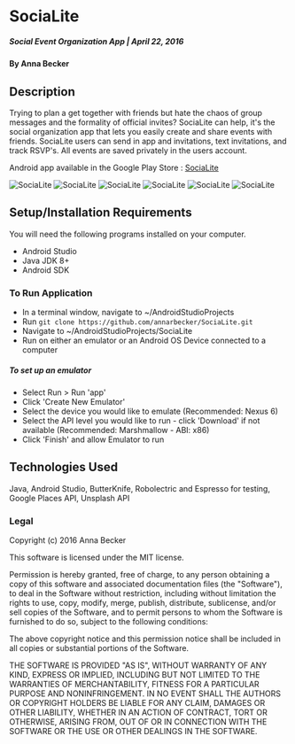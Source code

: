 # SociaLite

##### Social Event Organization App | April 22, 2016

#### By Anna Becker

## Description

Trying to plan a get together with friends but hate the chaos of group messages and the formality of official invites? SociaLite can help, it's the social organization app that lets you easily create and share events with friends. SociaLite users can send in app and invitations, text invitations, and track RSVP's. All events are saved privately in the users account.

Android app available in the Google Play Store :  [SociaLite](https://play.google.com/store/apps/details?id=com.epicodus.socialite)

![SociaLite](https://lh3.googleusercontent.com/k3oeIhuvlHTmOOAkUl2LOziAswkydFLrDL5NFuR6W4JmV95LONE4GFQLT7GkOKfhhA=h400-rw)
![SociaLite](https://lh3.googleusercontent.com/tpdK2GvRIqRfZeCiKZ2adBBWfLa1r04Ct-Zxh3n-yIJulVWOJGkGnV2_BP8b3f07FHo=h400-rw )
![SociaLite](https://lh3.googleusercontent.com/iHV80q7TpQ5W6FQ9IeyiOdjRsAxaD5jT-rI1XPuTUvEPmgEpNgzzVtD3eARKRaaSLQ=h400-rw)
![SociaLite](https://lh3.googleusercontent.com/rybWc9p1O0lnGTs3aM393JWCrY4pkN8ydHa24ZWpDHwZZ0bqNtlMPzctCNoXVMW0Gw=h400-rw)
![SociaLite](https://lh3.googleusercontent.com/EsrfGwhQVjVE62B5KWfePv7i5abfMnHAbLpJqqHnV1l2Uume35uCGbFq1tSfHpidzHI=h400-rw)
![SociaLite](https://lh3.googleusercontent.com/cDqWpKAtdSFsDr85TeIFU92DRZfXLbFhwm3pZnzxvaZbH6Ho0jCEAjhUxqh-MltC-ng=h400-rw)

## Setup/Installation Requirements
You will need the following programs installed on your computer.
* Android Studio
* Java JDK 8+
* Android SDK

### To Run Application
* In a terminal window, navigate to ~/AndroidStudioProjects
* Run `git clone https://github.com/annarbecker/SociaLite.git`
* Navigate to ~/AndroidStudioProjects/SociaLite
* Run on either an emulator or an Android OS Device connected to a computer

##### To set up an emulator
* Select Run > Run 'app'
* Click 'Create New Emulator'
* Select the device you would like to emulate (Recommended: Nexus 6)
* Select the API level you would like to run - click 'Download' if not available (Recommended: Marshmallow - ABI: x86)
* Click 'Finish' and allow Emulator to run

## Technologies Used

Java, Android Studio, ButterKnife, Robolectric and Espresso for testing, Google Places API, Unsplash API

### Legal

Copyright (c) 2016 Anna Becker

This software is licensed under the MIT license.

Permission is hereby granted, free of charge, to any person obtaining a copy
of this software and associated documentation files (the "Software"), to deal
in the Software without restriction, including without limitation the rights
to use, copy, modify, merge, publish, distribute, sublicense, and/or sell
copies of the Software, and to permit persons to whom the Software is
furnished to do so, subject to the following conditions:

The above copyright notice and this permission notice shall be included in
all copies or substantial portions of the Software.

THE SOFTWARE IS PROVIDED "AS IS", WITHOUT WARRANTY OF ANY KIND, EXPRESS OR
IMPLIED, INCLUDING BUT NOT LIMITED TO THE WARRANTIES OF MERCHANTABILITY,
FITNESS FOR A PARTICULAR PURPOSE AND NONINFRINGEMENT. IN NO EVENT SHALL THE
AUTHORS OR COPYRIGHT HOLDERS BE LIABLE FOR ANY CLAIM, DAMAGES OR OTHER
LIABILITY, WHETHER IN AN ACTION OF CONTRACT, TORT OR OTHERWISE, ARISING FROM,
OUT OF OR IN CONNECTION WITH THE SOFTWARE OR THE USE OR OTHER DEALINGS IN
THE SOFTWARE.
